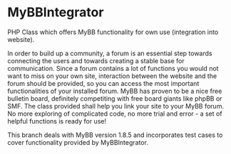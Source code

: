 MyBBIntegrator
==============

PHP Class which offers MyBB functionality for own use (integration into website).


In order to build up a community, a forum is an essential step towards connecting the users and towards creating a stable 
base for communication. Since a forum contains a lot of functions you would not want to miss on your own site, interaction 
between the website and the forum should be provided, so you can access the most important functionalities of your 
installed forum. 
MyBB has proven to be a nice free bulletin board, definitely competiting with free board giants like phpBB or SMF.
The class provided shall help you link your site to your MyBB forum. 
No more exploring of complicated code, no more trial and error - a set of helpful functions is ready for use!

This branch deals with MyBB version 1.8.5 and incorporates test cases to cover functionality provided by MyBBIntegrator.
